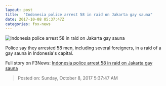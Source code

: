```yaml
---
layout: post
title:  "Indonesia police arrest 58 in raid on Jakarta gay sauna"
date: 2017-10-08 05:37:47Z
categories: fox-news
---
```


![Indonesia police arrest 58 in raid on Jakarta gay sauna](http://www.foxnews.com/content/dam/fox-news/logo/og-fn-foxnews.jpg)

Police say they arrested 58 men, including several foreigners, in a raid of a gay sauna in Indonesia's capital.


Full story on F3News: [Indonesia police arrest 58 in raid on Jakarta gay sauna](http://www.f3nws.com/n/nDnvK)

> Posted on: Sunday, October 8, 2017 5:37:47 AM
